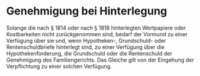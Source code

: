 # Genehmigung bei Hinterlegung

Solange die nach § 1814 oder nach § 1818 hinterlegten Wertpapiere oder Kostbarkeiten nicht zurückgenommen sind, bedarf der Vormund zu einer Verfügung über sie und, wenn Hypotheken-, Grundschuld- oder Rentenschuldbriefe hinterlegt sind, zu einer Verfügung über die Hypothekenforderung, die Grundschuld oder die Rentenschuld der Genehmigung des Familiengerichts. Das Gleiche gilt von der Eingehung der Verpflichtung zu einer solchen Verfügung.